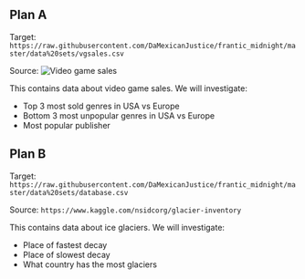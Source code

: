 ## Plan A
Target: `https://raw.githubusercontent.com/DaMexicanJustice/frantic_midnight/master/data%20sets/vgsales.csv`

Source: ![Video game sales](https://www.kaggle.com/gregorut/videogamesales)

This contains data about video game sales.
We will investigate:

* Top 3 most sold genres in USA vs Europe
* Bottom 3 most unpopular genres in USA vs Europe
* Most popular publisher

## Plan B
Target: `https://raw.githubusercontent.com/DaMexicanJustice/frantic_midnight/master/data%20sets/database.csv`

Source: `https://www.kaggle.com/nsidcorg/glacier-inventory`

This contains data about ice glaciers.
We will investigate:

* Place of fastest decay
* Place of slowest decay
* What country has the most glaciers
